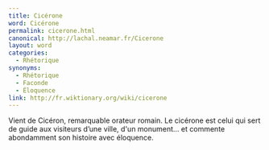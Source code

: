 ```yaml
---
title: Cicérone
word: Cicérone
permalink: cicerone.html
canonical: http://lachal.neamar.fr/Cicerone
layout: word
categories:
  - Rhétorique
synonyms:
  - Rhétorique
  - Faconde
  - Éloquence
link: http://fr.wiktionary.org/wiki/cicerone
---
```


Vient de Cicéron, remarquable orateur romain. Le cicérone est celui qui sert de guide aux visiteurs d’une ville, d'un monument… et commente abondamment son histoire avec éloquence.

